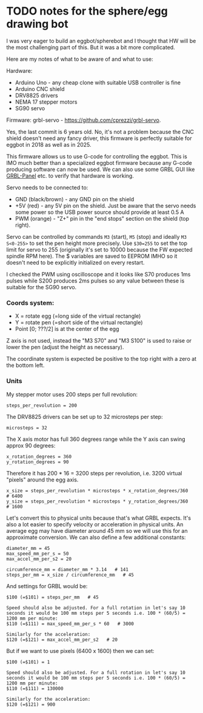 # TODO notes for the sphere/egg drawing bot

I was very eager to build an eggbot/spherebot and I thought that HW will be the most challenging part of this. But it was a bit more complicated.

Here are my notes of what to be aware of and what to use:

Hardware:
- Arduino Uno - any cheap clone with suitable USB controller is fine
- Arduino CNC shield
- DRV8825 drivers
- NEMA 17 stepper motors
- SG90 servo

Firmware: grbl-servo - https://github.com/cprezzi/grbl-servo. 

Yes, the last commit is 6 years old. No, it's not a problem because the CNC shield doesn't need any fancy driver, this firmware is perfectly suitable for eggbot in 2018 as well as in 2025.

This firmware allows us to use G-code for controlling the eggbot. This is IMO much better than a specialized eggbot firmware because any G-code producing software can now be used. We can also use some GRBL GUI like [GRBL-Panel](https://github.com/gerritv/Grbl-Panel/releases) etc. to verify that hardware is working.

Servo needs to be connected to:
 - GND (black/brown) - any GND pin on the shield
 - +5V (red) - any 5V pin on the shield. Just be aware that the servo needs some power so the USB power source should provide at least 0.5 A
 - PWM (orange) - "Z+" pin in the "end stops" section on the shield (top right).

Servo can be controlled by commands `M3` (start), `M5` (stop) and ideally `M3 S<0-255>` to set the pen height more precisely. 
Use `$30=255` to set the top limit for servo to 255 (originally it's set to 10000 because the FW expected spindle RPM here). The $ variables are saved to EEPROM IMHO so it doesn't need to be explicitly initialized on every restart.

I checked the PWM using oscilloscope and it looks like S70 produces 1ms pulses while S200 produces 2ms pulses so any value between these is suitable for the SG90 servo.


### Coords system:

- X = rotate egg (=long side of the virtual rectangle)
- Y = rotate pen (=short side of the virtual rectangle)
- Point \[0; ???/2\] is at the center of the egg

Z axis is not used, instead the "M3 S70" and "M3 S100" is used to raise or lower the pen (adjust the height as necessary).

The coordinate system is expected be positive to the top right with a zero at the bottom left.

### Units

My stepper motor uses 200 steps per full revolution:

```
steps_per_revolution = 200
```

The DRV8825 drivers can be set up to 32 microsteps per step:

```
microsteps = 32
```

The X axis motor has full 360 degrees range while the Y axis can swing approx 90 degrees:

```
x_rotation_degrees = 360
y_rotation_degrees = 90
```

Therefore it has 200 * 16 = 3200 steps per revolution, i.e. 3200 virtual "pixels" around the egg axis.

```
x_size = steps_per_revolution * microsteps * x_rotation_degrees/360   # 6400
y_size = steps_per_revolution * microsteps * y_rotation_degrees/360   # 1600
```

Let's convert this to physical units because that's what GRBL expects. It's also a lot easier to specify velocity or acceleration in physical units. An average egg may have diameter around 45 mm so we will use this for an approximate conversion. We can also define a few additional constants:

```
diameter_mm = 45
max_speed_mm_per_s = 50
max_accel_mm_per_s2 = 20
```

```
circumference_mm = diameter_mm * 3.14   # 141
steps_per_mm = x_size / circumference_mm   # 45
```

And settings for GRBL would be:

```
$100 (=$101) = steps_per_mm   # 45

Speed should also be adjusted. For a full rotation in let's say 10 seconds it would be 100 mm steps per 5 seconds i.e. 100 * (60/5) = 1200 mm per minute:
$110 (=$111) = max_speed_mm_per_s * 60   # 3000

Similarly for the acceleration:
$120 (=$121) = max_accel_mm_per_s2   # 20
```

But if we want to use pixels (6400 x 1600) then we can set:

```
$100 (=$101) = 1

Speed should also be adjusted. For a full rotation in let's say 10 seconds it would be 100 mm steps per 5 seconds i.e. 100 * (60/5) = 1200 mm per minute:
$110 (=$111) = 130000

Similarly for the acceleration:
$120 (=$121) = 900
```
